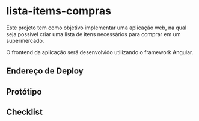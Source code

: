 # lista-items-compras
Este projeto tem como objetivo implementar uma aplicação web, na qual seja possível criar uma lista de itens necessários para comprar em um supermercado.

O frontend da aplicação será desenvolvido utilizando o framework Angular.

## Endereço de Deploy


## Protótipo


## Checklist
